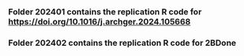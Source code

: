 ### Folder 202401 contains the replication R code for https://doi.org/10.1016/j.archger.2024.105668
### Folder 202402 contains the replication R code for 2BDone
